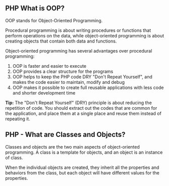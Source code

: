 PHP What is OOP?
---------------------
OOP stands for Object-Oriented Programming.

Procedural programming is about writing procedures or functions that perform operations on the data, while object-oriented programming is about creating objects that contain both data and functions.

Object-oriented programming has several advantages over procedural programming:

1. OOP is faster and easier to execute
2. OOP provides a clear structure for the programs
3. OOP helps to keep the PHP code DRY "Don't Repeat Yourself", and makes the code easier to maintain, modify and debug
4. OOP makes it possible to create full reusable applications with less code and shorter development time

<strong>Tip:</strong> The "Don't Repeat Yourself" (DRY) principle is about reducing the repetition of code. You should extract out the codes that are common for the application, and place them at a single place and reuse them instead of repeating it.

PHP - What are Classes and Objects?
---------------------------------------
Classes and objects are the two main aspects of object-oriented programming.
A class is a template for objects, and an object is an instance of class.

When the individual objects are created, they inherit all the properties and behaviors from the class, but each object will have different values for the properties.


